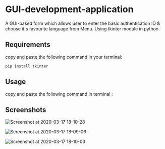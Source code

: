 # GUI-development-application
A GUI-based form which allows user to enter the basic authentication ID & choose it's favourite language from Menu.
Using tkinter module in python.

## Requirements
copy and paste the following command in your terminal:

 `pip install tkinter`
## Usage
copy and paste the following command in terminal : 
## Screenshots

![Screenshot at 2020-03-17 18-10-28](https://user-images.githubusercontent.com/61106875/77291217-b5abf200-6cd5-11ea-9448-3a746e16dcc9.png)

![Screenshot at 2020-03-17 18-09-06](https://user-images.githubusercontent.com/61106875/77291230-be9cc380-6cd5-11ea-9255-39f1e628a81e.png)

![Screenshot at 2020-03-17 18-10-03](https://user-images.githubusercontent.com/61106875/77291226-ba70a600-6cd5-11ea-87a8-2c42a3de9c2b.png)
